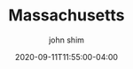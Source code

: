 ---
date: 2020-09-11T11:55:00-04:00
title: "Massachusetts"
seo_title: "Contact Massachusetts Governor"
description: Contact Massachusetts Governor
author: john shim
url: /massachusetts/
weight: 1
---
